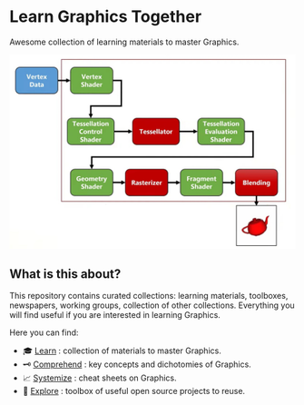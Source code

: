 # Learn Graphics Together

Awesome collection of learning materials to master Graphics.

![GPU Pileline](./cheatsheet/gpu_pipeline.jpg)

## What is this about?

This repository contains curated collections: learning materials, toolboxes, newspapers, working groups, collection of other collections. Everything you will find useful if you are interested in learning Graphics.

Here you can find:

- :mortar_board: [Learn](./learn.md) : collection of materials to master Graphics.
- :old_key: [Comprehend](./concepts.md) : key concepts and dichotomies of Graphics.
- :chart_with_upwards_trend: [Systemize](./cheatsheets.md) : cheat sheets on Graphics.
- :wrench: [Explore](./toolbox.md) : toolbox of useful open source projects to reuse.
